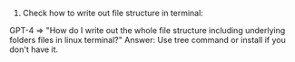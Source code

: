 1. Check how to write out file structure in terminal:

GPT-4  => "How do I write out the whole file structure including underlying folders files in linux terminal?"
Answer: Use tree command or install if you don't have it.
